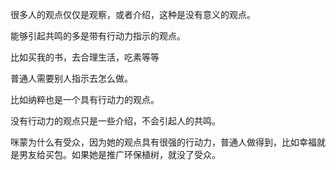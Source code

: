 很多人的观点仅仅是观察，或者介绍，这种是没有意义的观点。

能够引起共鸣的多是带有行动力指示的观点。

比如买我的书，去合理生活，吃素等等

普通人需要别人指示去怎么做。

比如纳粹也是一个具有行动力的观点。

没有行动力的观点只是一些介绍，不会引起人的共鸣。

咪蒙为什么有受众，因为她的观点具有很强的行动力，普通人做得到，比如幸福就是男友给买包。如果她是推广环保植树，就没了受众。